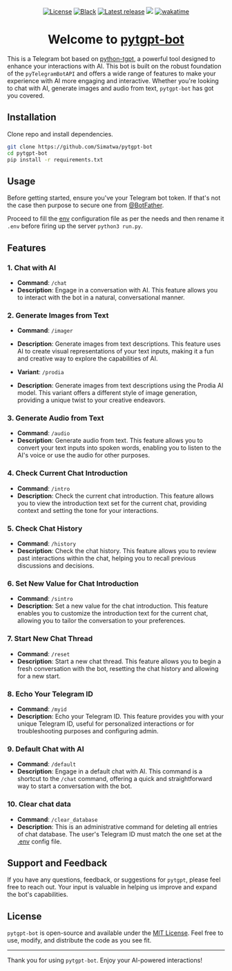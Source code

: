 <p align="center">
<a href="https://github.com/Simatwa/pytgpt-bot/blob/main/LICENSE"><img alt="License" src="https://img.shields.io/static/v1?logo=MIT&color=Blue&message=MIT&label=License"/></a>
<a href="https://github.com/psf/black"><img alt="Black" src="https://img.shields.io/static/v1?logo=Black&label=Code-style&message=Black"/></a>
<!-- 
<a href="https://pepy.tech/project/pytgpt-bot"><img src="https://static.pepy.tech/personalized-badge/pytgpt-bot?period=total&units=international_system&left_color=grey&right_color=green&left_text=Downloads" alt="Downloads"></a>
<a href="https://github.com/Simatwa/pytgpt-bot/releases/latest"><img src="https://img.shields.io/github/downloads/Simatwa/pytgpt-bot/total?label=Asset%20Downloads&color=success" alt="Downloads"></img></a>
-->
<a href="https://github.com/Simatwa/pytgpt-bot/releases"><img src="https://img.shields.io/github/v/release/Simatwa/pytgpt-bot?color=success&label=Release&logo=github" alt="Latest release"></img></a>
<!--
<a href="https://github.com/Simatwa/pytgpt-bot/releases"><img src="https://img.shields.io/github/release-date/Simatwa/pytgpt-bot?label=Release date&logo=github" alt="release date"></img></a>
-->
<a href="https://hits.seeyoufarm.com"><img src="https://hits.seeyoufarm.com/api/count/incr/badge.svg?url=https%3A%2F%2Fgithub.com/Simatwa/pytgpt-bot"/></a>
<a href="https://wakatime.com/badge/github/Simatwa/pytgpt-bot"><img src="https://wakatime.com/badge/github/Simatwa/pytgpt-bot.svg" alt="wakatime"></a>
</p>

<h1 align="center">
Welcome to <a href="https://github.com/Simatwa/pytgpt-bot">pytgpt-bot</a>
</h1>

This is a Telegram bot based on [python-tgpt](https://github.com/Simatwa/python-tgpt), a powerful tool designed to enhance your interactions with AI. This bot is built on the robust foundation of the `pyTelegramBotAPI` and offers a wide range of features to make your experience with AI more engaging and interactive. Whether you're looking to chat with AI, generate images and audio from text, `pytgpt-bot` has got you covered.

## Installation

Clone repo and install dependencies.

```bash
git clone https://github.com/Simatwa/pytgpt-bot
cd pytgpt-bot
pip install -r requirements.txt
```

## Usage

Before getting started, ensure you've your Telegram bot token. If that's not the case then purpose to secure one from [@BotFather](https://telegram.me/BotFather).

Proceed to fill the [env](env) configuration file as per the needs and then rename it `.env` before firing up the server `python3 run.py`.

## Features

### 1. Chat with AI

- **Command**: `/chat`
- **Description**: Engage in a conversation with AI. This feature allows you to interact with the bot in a natural, conversational manner.

### 2. Generate Images from Text

- **Command**: `/imager`
- **Description**: Generate images from text descriptions. This feature uses AI to create visual representations of your text inputs, making it a fun and creative way to explore the capabilities of AI.

- **Variant**: `/prodia`
- **Description**: Generate images from text descriptions using the Prodia AI model. This variant offers a different style of image generation, providing a unique twist to your creative endeavors.

### 3. Generate Audio from Text

- **Command**: `/audio`
- **Description**: Generate audio from text. This feature allows you to convert your text inputs into spoken words, enabling you to listen to the AI's voice or use the audio for other purposes.

### 4. Check Current Chat Introduction

- **Command**: `/intro`
- **Description**: Check the current chat introduction. This feature allows you to view the introduction text set for the current chat, providing context and setting the tone for your interactions.

### 5. Check Chat History

- **Command**: `/history`
- **Description**: Check the chat history. This feature allows you to review past interactions within the chat, helping you to recall previous discussions and decisions.

### 6. Set New Value for Chat Introduction

- **Command**: `/sintro`
- **Description**: Set a new value for the chat introduction. This feature enables you to customize the introduction text for the current chat, allowing you to tailor the conversation to your preferences.

### 7. Start New Chat Thread

- **Command**: `/reset`
- **Description**: Start a new chat thread. This feature allows you to begin a fresh conversation with the bot, resetting the chat history and allowing for a new start.

### 8. Echo Your Telegram ID

- **Command**: `/myid`
- **Description**: Echo your Telegram ID. This feature provides you with your unique Telegram ID, useful for personalized interactions or for troubleshooting purposes and configuring admin.

### 9. Default Chat with AI

- **Command**: `/default`
- **Description**: Engage in a default chat with AI. This command is a shortcut to the `/chat` command, offering a quick and straightforward way to start a conversation with the bot.

### 10. Clear chat data

- **Command**: `/clear_database`
- **Description**: This is an administrative command for deleting all entries of chat database. The user's Telegram ID must match the one set at the [.env](https://github.com/Simatwa/pytgpt-bot/blob/7b1bfed971674be938de2b2163711f6602d54995/env#L2) config file.

## Support and Feedback

If you have any questions, feedback, or suggestions for `pytgpt`, please feel free to reach out. Your input is valuable in helping us improve and expand the bot's capabilities.

## License

`pytgpt-bot` is open-source and available under the [MIT License](LICENSE). Feel free to use, modify, and distribute the code as you see fit.

---

Thank you for using `pytgpt-bot`. Enjoy your AI-powered interactions!